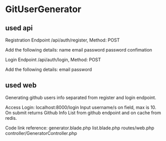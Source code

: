 # GitUserGenerator


used api
----------
Registration Endpoint /api/auth/register, Method: POST

Add the following details:
name
email
password
password confimation


Login Endpoint /api/auth/login, Method: POST

Add the following details:
email
password



used web
---------
Generating github users info separated from register and login endpoint.


Access Login: localhost:8000/login
Input username/s on field, max is 10.  
On submit returns Github Info List from github endpoint and on cache from redis.


Code link reference:
generator.blade.php
list.blade.php
routes/web.php
controller/GeneratorController.php
